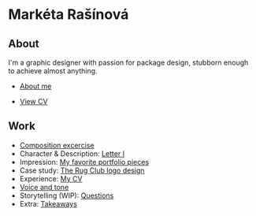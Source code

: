 
# Markéta Rašínová

## About

I'm a graphic designer with passion for package design, stubborn enough to achieve almost anything.

- [About me](03-aboutness/)

- [View CV](https://github.com/MarketRasinova/english-for-designers/blob/main/04-experience/pdf/CV-Ra%C5%A1%C3%ADnov%C3%A1M2021.pdf)

## Work
- [Composition excercise](00-composition)
- Character & Description: [Letter I](01-character-description)
- Impression: [My favorite portfolio pieces](02-impression)
- Case study: [The Rug Club logo design](https://marketrasinova.github.io/english-for-designers/03-aboutness/case-study.html)
- Experience: [My CV](04-experience)
- [Voice and tone](05-voice-tone)
- Storytelling (WIP): [Questions](06-storytelling)
- Extra: [Takeaways](07-takeaways)
